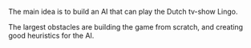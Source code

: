 The main idea is to build an AI that can play the Dutch tv-show Lingo. 

The largest obstacles are building the game from scratch, and creating good heuristics for the AI. 
